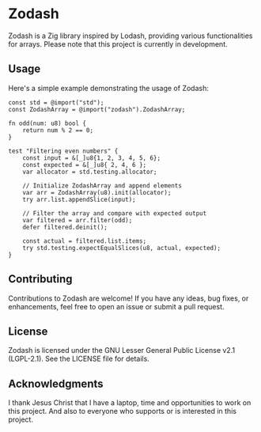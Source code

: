 # Zodash

Zodash is a Zig library inspired by Lodash, providing various functionalities for arrays. Please note that this project is currently in development.

## Usage

Here's a simple example demonstrating the usage of Zodash:

```zig
const std = @import("std");
const ZodashArray = @import("zodash").ZodashArray;

fn odd(num: u8) bool {
    return num % 2 == 0;
}

test "Filtering even numbers" {
    const input = &[_]u8{1, 2, 3, 4, 5, 6};
    const expected = &[_]u8{ 2, 4, 6 };
    var allocator = std.testing.allocator;

    // Initialize ZodashArray and append elements
    var arr = ZodashArray(u8).init(allocator);
    try arr.list.appendSlice(input);

    // Filter the array and compare with expected output
    var filtered = arr.filter(odd);
    defer filtered.deinit();

    const actual = filtered.list.items;
    try std.testing.expectEqualSlices(u8, actual, expected);
}
```

## Contributing

Contributions to Zodash are welcome! If you have any ideas, bug fixes, or enhancements, feel free to open an issue or submit a pull request.

## License

Zodash is licensed under the GNU Lesser General Public License v2.1 (LGPL-2.1). See the LICENSE file for details.

## Acknowledgments

I thank Jesus Christ that I have a laptop, time and opportunities to work on this project. And also to everyone who supports or is interested in this project.
